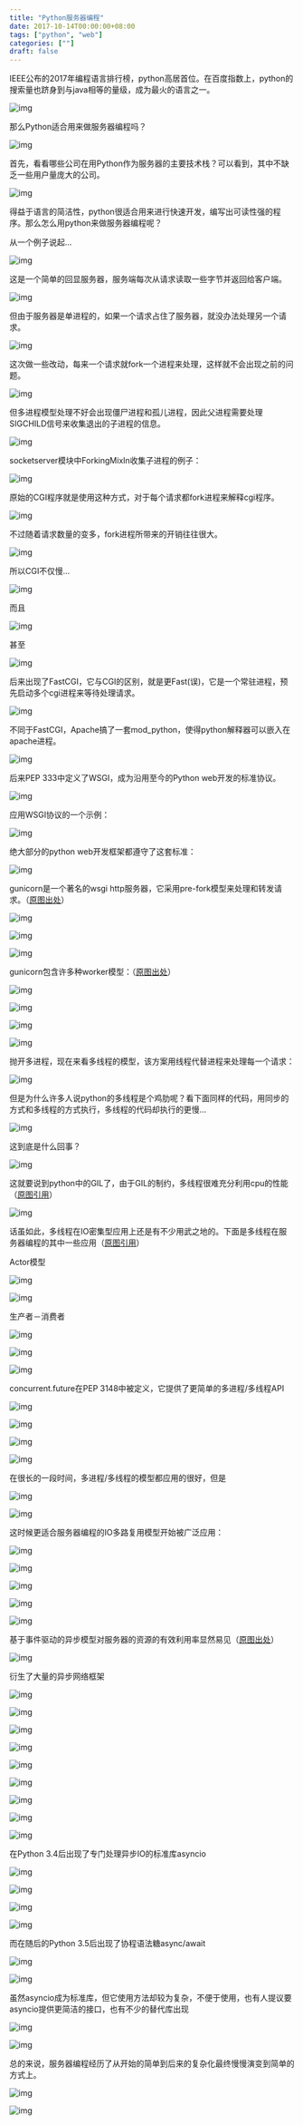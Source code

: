 ```yaml
---
title: "Python服务器编程"
date: 2017-10-14T00:00:00+08:00
tags: ["python", "web"]
categories: [""]
draft: false
---
```


IEEE公布的2017年编程语言排行榜，python高居首位。在百度指数上，python的搜索量也跻身到与java相等的量级，成为最火的语言之一。

![img](https://image-1301539196.cos.ap-guangzhou.myqcloud.com/v2-68b22b88b69c321ca3975cce29c2e1a6_1440w.jpg)

那么Python适合用来做服务器编程吗？

![img](https://image-1301539196.cos.ap-guangzhou.myqcloud.com/v2-f2ba2ad2d58be5f2b896ba5a6239b700_1440w.jpg)

首先，看看哪些公司在用Python作为服务器的主要技术栈？可以看到，其中不缺乏一些用户量庞大的公司。

![img](https://image-1301539196.cos.ap-guangzhou.myqcloud.com/v2-96ff84eeecabd87546415bca617b2303_1440w.jpg)

得益于语言的简洁性，python很适合用来进行快速开发，编写出可读性强的程序。那么怎么用python来做服务器编程呢？

从一个例子说起...

![img](https://image-1301539196.cos.ap-guangzhou.myqcloud.com/v2-14d268c6627307ee0f4764565ab3f6ae_1440w.jpg)

这是一个简单的回显服务器，服务端每次从请求读取一些字节并返回给客户端。

![img](https://image-1301539196.cos.ap-guangzhou.myqcloud.com/v2-1486ef5191b3ee4d6a2fe16b67908872_1440w.jpg)

但由于服务器是单进程的，如果一个请求占住了服务器，就没办法处理另一个请求。

![img](https://image-1301539196.cos.ap-guangzhou.myqcloud.com/v2-9678e3c91060886fff4c4676ad6e72bb_1440w.jpg)

这次做一些改动，每来一个请求就fork一个进程来处理，这样就不会出现之前的问题。

![img](https://image-1301539196.cos.ap-guangzhou.myqcloud.com/v2-534ea6022aba9039a7a2189d67d6eb23_1440w.jpg)

但多进程模型处理不好会出现僵尸进程和孤儿进程，因此父进程需要处理SIGCHILD信号来收集退出的子进程的信息。

![img](https://image-1301539196.cos.ap-guangzhou.myqcloud.com/v2-f95b7f9931fea4725288c36b898036e7_1440w.jpg)

socketserver模块中ForkingMixIn收集子进程的例子：

![img](https://image-1301539196.cos.ap-guangzhou.myqcloud.com/v2-a5d2dccbdf7fffe92ea6cbd599eb7919_1440w.jpg)

原始的CGI程序就是使用这种方式，对于每个请求都fork进程来解释cgi程序。

![img](https://image-1301539196.cos.ap-guangzhou.myqcloud.com/v2-7027dd8c1729f7800a4d5e2a5d0528f5_1440w.jpg)

不过随着请求数量的变多，fork进程所带来的开销往往很大。

![img](https://image-1301539196.cos.ap-guangzhou.myqcloud.com/v2-486d9019afe232ba122f2d26bf910523_1440w.jpg)

所以CGI不仅慢...

![img](https://image-1301539196.cos.ap-guangzhou.myqcloud.com/v2-9ebcad8d16db10126e51fef24236ddd6_1440w.jpg)

而且

![img](https://image-1301539196.cos.ap-guangzhou.myqcloud.com/v2-f6b2cafb3188eb382ed47573e2895a74_1440w.jpg)

甚至

![img](https://image-1301539196.cos.ap-guangzhou.myqcloud.com/v2-7ed8519f9a5d4f28502aab876e67492f_1440w.jpg)

后来出现了FastCGI，它与CGI的区别，就是更Fast(误)，它是一个常驻进程，预先启动多个cgi进程来等待处理请求。

![img](https://image-1301539196.cos.ap-guangzhou.myqcloud.com/v2-90ace8dab1832ce16ac85823070239c6_1440w.jpg)

不同于FastCGI，Apache搞了一套mod_python，使得python解释器可以嵌入在apache进程。

![img](https://image-1301539196.cos.ap-guangzhou.myqcloud.com/v2-4fe6b63dd9ab9971cc68067a71b7f159_1440w.jpg)

后来PEP 333中定义了WSGI，成为沿用至今的Python web开发的标准协议。

![img](https://image-1301539196.cos.ap-guangzhou.myqcloud.com/v2-fe9158a4418ac34bc0b3bd94b130626e_1440w.jpg)

应用WSGI协议的一个示例：

![img](https://image-1301539196.cos.ap-guangzhou.myqcloud.com/v2-86c890d195e5b2e5844eeac1c2e7c074_1440w.jpg)

绝大部分的python web开发框架都遵守了这套标准：

![img](https://image-1301539196.cos.ap-guangzhou.myqcloud.com/v2-0ad754a1c61296c21b64382d870435f7_1440w.jpg)

gunicorn是一个著名的wsgi http服务器，它采用pre-fork模型来处理和转发请求。（[原图出处](https://realpython.com/blog/python/kickstarting-flask-on-ubuntu-setup-and-deployment/)）

![img](https://image-1301539196.cos.ap-guangzhou.myqcloud.com/v2-a9b9f36bcc04c2d94d634ecc75abf776_1440w.jpg)

![img](https://image-1301539196.cos.ap-guangzhou.myqcloud.com/v2-447bf828eb774e4c12a3a5c3715bc3ac_1440w.jpg)

![img](https://image-1301539196.cos.ap-guangzhou.myqcloud.com/v2-329c02e66b84cda5a543726315ba9a18_1440w.jpg)

gunicorn包含许多种worker模型：（[原图出处](https://www.spirulasystems.com/blog/2015/01/20/gunicorn-worker-types/)）

![img](https://image-1301539196.cos.ap-guangzhou.myqcloud.com/v2-713748e2c071f5e4cff8b4020238de04_1440w.jpg)

![img](https://image-1301539196.cos.ap-guangzhou.myqcloud.com/v2-fe73f2e2e721b696765ca58089a0ab1c_1440w.jpg)

![img](https://image-1301539196.cos.ap-guangzhou.myqcloud.com/v2-09fa19d529defa4177c8d093bab76842_1440w.jpg)

![img](https://image-1301539196.cos.ap-guangzhou.myqcloud.com/v2-db8830e2cc4d58f7e1015ea0a04af51a_1440w.jpg)

抛开多进程，现在来看多线程的模型，该方案用线程代替进程来处理每一个请求：

![img](https://image-1301539196.cos.ap-guangzhou.myqcloud.com/v2-20b74f2524219ea28c45ee64952e6acb_1440w.jpg)

但是为什么许多人说python的多线程是个鸡肋呢？看下面同样的代码，用同步的方式和多线程的方式执行，多线程的代码却执行的更慢...

![img](https://image-1301539196.cos.ap-guangzhou.myqcloud.com/v2-41a84e900c6842a603570bf5233e751f_1440w.jpg)

这到底是什么回事？

![img](https://image-1301539196.cos.ap-guangzhou.myqcloud.com/v2-3a7b385f831156a22b871bdf5fc9d755_1440w.jpg)

这就要说到python中的GIL了，由于GIL的制约，多线程很难充分利用cpu的性能（[原图引用](www.dabeaz.com/python/GIL.pdf)）

![img](https://image-1301539196.cos.ap-guangzhou.myqcloud.com/v2-5124b653582da0b877a47893c9ebbe3a_1440w.jpg)

话虽如此，多线程在IO密集型应用上还是有不少用武之地的。下面是多线程在服务器编程的其中一些应用（[原图引用](http://www.brianstorti.com/the-actor-model/)）

Actor模型

![img](https://image-1301539196.cos.ap-guangzhou.myqcloud.com/v2-251c5cca31d0b3abecb6e6391427448d_1440w.jpg)

![img](https://image-1301539196.cos.ap-guangzhou.myqcloud.com/v2-04822f768100441595d6491835c12c88_1440w.jpg)

生产者－消费者

![img](https://image-1301539196.cos.ap-guangzhou.myqcloud.com/v2-c7ccdb3ec379a3d1b3e57819f61745a2_1440w.jpg)

![img](https://image-1301539196.cos.ap-guangzhou.myqcloud.com/v2-e8d736eff5c90c2494283866d87dcdd6_1440w.jpg)

![img](https://image-1301539196.cos.ap-guangzhou.myqcloud.com/v2-bdceaec322c7dfefc65199e26f9d9ead_1440w.jpg)

concurrent.future在PEP 3148中被定义，它提供了更简单的多进程/多线程API

![img](https://image-1301539196.cos.ap-guangzhou.myqcloud.com/v2-9b754f1a252b4fbf408a2bf4b18c0ce5_1440w.jpg)

![img](https://image-1301539196.cos.ap-guangzhou.myqcloud.com/v2-5701797b9b21ae9bcde9f5fa0c1b1d32_1440w.jpg)

![img](https://image-1301539196.cos.ap-guangzhou.myqcloud.com/v2-cd8d5c4d035658188db5c359fe1b4212_1440w.jpg)

![img](https://image-1301539196.cos.ap-guangzhou.myqcloud.com/v2-af56d7404e1c86386f59ca7e7a5b174b_1440w.jpg)

在很长的一段时间，多进程/多线程的模型都应用的很好，但是

![img](https://image-1301539196.cos.ap-guangzhou.myqcloud.com/v2-96c6752abf7de6a85212400c5021440a_1440w.jpg)

![img](https://image-1301539196.cos.ap-guangzhou.myqcloud.com/v2-4cf13015cb400b478bf45a2eba616a68_1440w.jpg)

这时候更适合服务器编程的IO多路复用模型开始被广泛应用：

![img](https://image-1301539196.cos.ap-guangzhou.myqcloud.com/v2-c0eb79beeb44652260d71d09d18133f4_1440w.jpg)

![img](https://image-1301539196.cos.ap-guangzhou.myqcloud.com/v2-22a96b790ee2e4f0f4efeae772323d0f_1440w.jpg)

![img](https://image-1301539196.cos.ap-guangzhou.myqcloud.com/v2-238d79e141c9750b4ad12fe2cd1ed4c7_1440w.jpg)

![img](https://image-1301539196.cos.ap-guangzhou.myqcloud.com/v2-2270adf93636d95323da58add1191aa7_1440w.jpg)

![img](https://image-1301539196.cos.ap-guangzhou.myqcloud.com/v2-6fdd6eb4b35ca32a310d775fca57e995_1440w.jpg)

基于事件驱动的异步模型对服务器的资源的有效利用率显然易见（[原图出处](http://www.aosabook.org/en/twisted.html)）

![img](https://image-1301539196.cos.ap-guangzhou.myqcloud.com/v2-3705b896482459f2fb5854668941d81c_1440w.jpg)

衍生了大量的异步网络框架

![img](https://image-1301539196.cos.ap-guangzhou.myqcloud.com/v2-e1e15ce84f0aade75c9b9624bd48388b_1440w.jpg)

![img](https://image-1301539196.cos.ap-guangzhou.myqcloud.com/v2-9627643585f5d71507498fd889542342_1440w.jpg)

![img](https://image-1301539196.cos.ap-guangzhou.myqcloud.com/v2-44a26e9d1a5b9c6e16ee061950ba7265_1440w.jpg)

![img](https://image-1301539196.cos.ap-guangzhou.myqcloud.com/v2-1d2bc2ff12ec26d8b45825862f2d52f1_1440w.jpg)

![img](https://image-1301539196.cos.ap-guangzhou.myqcloud.com/v2-9c51c194e68ceeb897ab850c0cdc9d4e_1440w.jpg)

![img](https://image-1301539196.cos.ap-guangzhou.myqcloud.com/v2-d12b42d45630cffefd2a9ec12de1efe3_1440w.jpg)

![img](https://image-1301539196.cos.ap-guangzhou.myqcloud.com/v2-9b743a50522d4d8e042538c56ca712b9_1440w.jpg)

![img](https://image-1301539196.cos.ap-guangzhou.myqcloud.com/v2-14842f71acb0c608104f173d72b121fc_1440w.jpg)

![img](https://image-1301539196.cos.ap-guangzhou.myqcloud.com/v2-9c95d7dc8b15165f366ac6dcbfe39637_1440w.jpg)

在Python 3.4后出现了专门处理异步IO的标准库asyncio

![img](https://image-1301539196.cos.ap-guangzhou.myqcloud.com/v2-3dcf8ba7e3fa0a5920de529aa43d331b_1440w.jpg)

![img](https://image-1301539196.cos.ap-guangzhou.myqcloud.com/v2-710572e3c5a4f4a135de1b90a32cea98_1440w.jpg)

![img](https://image-1301539196.cos.ap-guangzhou.myqcloud.com/v2-cd94267453d66a9a21c877e442d8b576_1440w.jpg)

![img](https://image-1301539196.cos.ap-guangzhou.myqcloud.com/v2-0e9277a69f45eef11c5ec7f693cfe0c6_1440w.jpg)

而在随后的Python 3.5后出现了协程语法糖async/await

![img](https://image-1301539196.cos.ap-guangzhou.myqcloud.com/v2-7bf65c94270b7cc26fd88b0b826120fe_1440w.jpg)

![img](https://image-1301539196.cos.ap-guangzhou.myqcloud.com/v2-22fcaba5274c452dcf485aab8b20c5fb_1440w.jpg)

虽然asyncio成为标准库，但它使用方法却较为复杂，不便于使用，也有人提议要asyncio提供更简洁的接口，也有不少的替代库出现

![img](https://image-1301539196.cos.ap-guangzhou.myqcloud.com/v2-89a30270641104fde58d6928cd68c8c9_1440w.jpg)

![img](https://image-1301539196.cos.ap-guangzhou.myqcloud.com/v2-517239a26134987a066292e448b67424_1440w.jpg)

总的来说，服务器编程经历了从开始的简单到后来的复杂化最终慢慢演变到简单的方式上。

![img](https://image-1301539196.cos.ap-guangzhou.myqcloud.com/v2-b3b3a842307f5d88e84faba1c72162cf_1440w.jpg)

![img](https://image-1301539196.cos.ap-guangzhou.myqcloud.com/v2-d42923e92168d4b6f36870747413c9c5_1440w.jpg)

